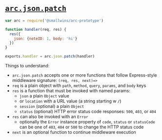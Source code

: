 # <a id=arc.json.patch href=#arc.json.patch>`arc.json.patch`</a>

```javascript
var arc = require('@smallwins/arc-prototype')

function handler(req, res) {
  res({
    json: {noteID: 1, body: 'hi'}
  })
}

exports.handler = arc.json.patch(handler)
```

Things to understand:

- `arc.json.patch` accepts one or more functions that follow Express-style middleware signature: `(req, res, next)=>`
- `req` is a plain object with `path`, `method`, `query`, `params`, and `body` keys
- `res` is a function that must be invoked with named params: 
  - `json` a plain `Object` value
  - or `location` with a URL value (a string starting w `/`)
  - `session` (optional) a plain `Object`
  - `status` (optional) HTTP error status code responses: `500`, `403`, or `404`
- `res` can also be invoked with an `Error`
  - optionally the `Error` instance property of `code`, `status` or `statusCode` can be one of `403`, `404` or `500` to change the HTTP status code
- `next` is an optional function to continue middleware execution
